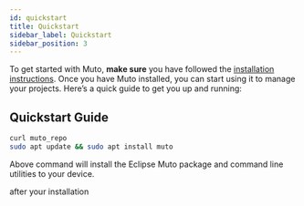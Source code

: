 ```yaml
---
id: quickstart
title: Quickstart
sidebar_label: Quickstart
sidebar_position: 3
---
```


To get started with Muto, **make sure** you have followed the [installation instructions](../installation/).
Once you have Muto installed, you can start using it to manage your projects. Here’s a quick guide to get you up and running:

## Quickstart Guide

```bash
curl muto_repo
sudo apt update && sudo apt install muto
```

Above command will install the Eclipse Muto package and command line utilities to your device.

after your installation